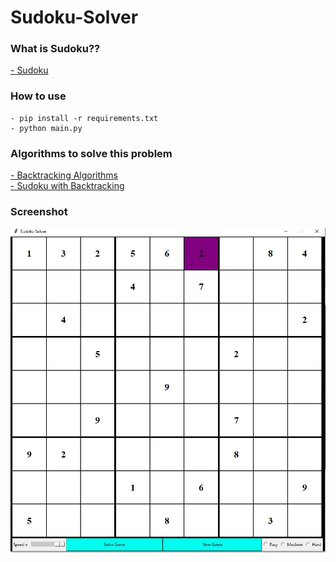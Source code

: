 # Sudoku-Solver

### What is Sudoku??
[- Sudoku<br/>](https://en.wikipedia.org/wiki/Sudoku)

### How to use
```
- pip install -r requirements.txt
- python main.py
```

### Algorithms to solve this problem
[- Backtracking Algorithms<br/>](https://www.geeksforgeeks.org/backtracking-algorithms/)
[- Sudoku with Backtracking](https://www.geeksforgeeks.org/sudoku-backtracking-7/)

### Screenshot 
![alt text](https://github.com/hangtenz/Sudoku-Solver/blob/master/Screenshot.JPG)
